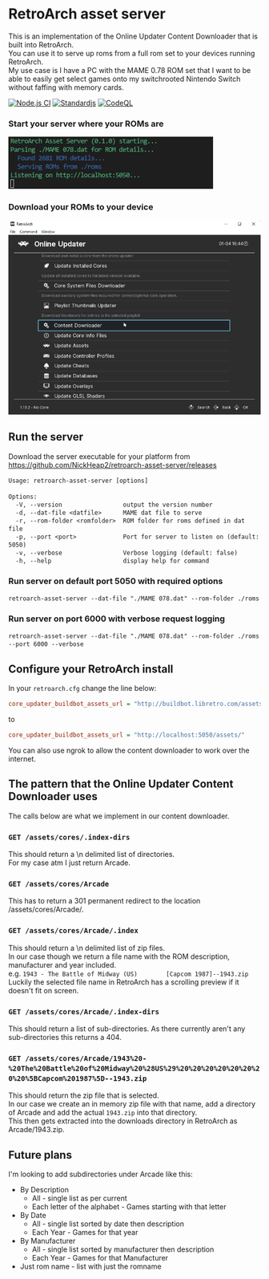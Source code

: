 # RetroArch asset server

This is an implementation of the Online Updater Content Downloader that is built into RetroArch.  
You can use it to serve up roms from a full rom set to your devices running RetroArch.  
My use case is I have a PC with the MAME 0.78 ROM set that I want to be able to easily get select games onto my switchrooted Nintendo Switch without faffing with memory cards.  

[![Node.js CI](https://github.com/NickHeap2/retroarch-asset-server/actions/workflows/main.yml/badge.svg?branch=main)](https://github.com/NickHeap2/retroarch-asset-server/actions/workflows/main.yml)
[![Standardjs](https://github.com/NickHeap2/retroarch-asset-server/actions/workflows/lint.yml/badge.svg?branch=main)](https://github.com/NickHeap2/retroarch-asset-server/actions/workflows/lint.yml)
[![CodeQL](https://github.com/NickHeap2/retroarch-asset-server/actions/workflows/codeql-analysis.yml/badge.svg)](https://github.com/NickHeap2/retroarch-asset-server/actions/workflows/codeql-analysis.yml)

### Start your server where your ROMs are  
![Asset Server](/resources/start.png "Asset Server")  
### Download your ROMs to your device  
![Content Downloader](/resources/asset-server.gif "Content Downloader")

## Run the server
Download the server executable for your platform from https://github.com/NickHeap2/retroarch-asset-server/releases
``` text
Usage: retroarch-asset-server [options]

Options:
  -V, --version                 output the version number
  -d, --dat-file <datfile>      MAME dat file to serve
  -r, --rom-folder <romfolder>  ROM folder for roms defined in dat file
  -p, --port <port>             Port for server to listen on (default: 5050)
  -v, --verbose                 Verbose logging (default: false)
  -h, --help                    display help for command
```

### Run server on default port 5050 with required options
``` text
retroarch-asset-server --dat-file "./MAME 078.dat" --rom-folder ./roms
```

### Run server on port 6000 with verbose request logging
``` text
retroarch-asset-server --dat-file "./MAME 078.dat" --rom-folder ./roms --port 6000 --verbose
```

## Configure your RetroArch install
In your `retroarch.cfg` change the line below:
``` ini
core_updater_buildbot_assets_url = "http://buildbot.libretro.com/assets/"
```
to
``` ini
core_updater_buildbot_assets_url = "http://localhost:5050/assets/"
```

You can also use ngrok to allow the content downloader to work over the internet.

## The pattern that the Online Updater Content Downloader uses
The calls below are what we implement in our content downloader.

### `GET /assets/cores/.index-dirs`
This should return a \n delimited list of directories.  
For my case atm I just return Arcade.

### `GET /assets/cores/Arcade`
This has to return a 301 permanent redirect to the location /assets/cores/Arcade/.

### `GET /assets/cores/Arcade/.index`
This should return a \n delimited list of zip files.  
In our case though we return a file name with the ROM description, manufacturer and year included.  
e.g. `1943 - The Battle of Midway (US)        [Capcom 1987]--1943.zip`  
Luckily the selected file name in RetroArch has a scrolling preview if it doesn't fit on screen.

### `GET /assets/cores/Arcade/.index-dirs`
This should return a list of sub-directories.
As there currently aren't any sub-directories this returns a 404.

### `GET /assets/cores/Arcade/1943%20-%20The%20Battle%20of%20Midway%20%28US%29%20%20%20%20%20%20%20%20%5BCapcom%201987%5D--1943.zip`
This should return the zip file that is selected.  
In our case we create an in memory zip file with that name, add a directory of Arcade and add the actual `1943.zip` into that directory.  
This then gets extracted into the downloads directory in RetroArch as Arcade/1943.zip.

## Future plans
I'm looking to add subdirectories under Arcade like this:
* By Description
  * All - single list as per current
  * Each letter of the alphabet - Games starting with that letter
* By Date
  * All - single list sorted by date then description
  * Each Year - Games for that year
* By Manufacturer
  * All - single list sorted by manufacturer then description
  * Each Year - Games for that Manufacturer
* Just rom name - list with just the romname
